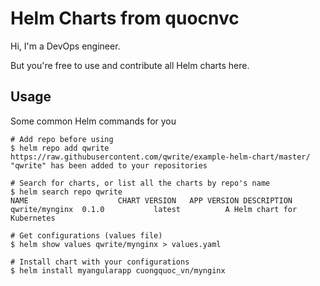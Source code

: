 # Helm Charts from quocnvc
Hi, I'm a DevOps engineer.

But you're free to use and contribute all Helm charts here. 

## Usage

Some common Helm commands for you

```
# Add repo before using
$ helm repo add qwrite https://raw.githubusercontent.com/qwrite/example-helm-chart/master/
"qwrite" has been added to your repositories

# Search for charts, or list all the charts by repo's name
$ helm search repo qwrite
NAME                	CHART VERSION	APP VERSION	DESCRIPTION
qwrite/mynginx	0.1.0        	latest      	A Helm chart for Kubernetes

# Get configurations (values file)
$ helm show values qwrite/mynginx > values.yaml

# Install chart with your configurations
$ helm install myangularapp cuongquoc_vn/mynginx
```
